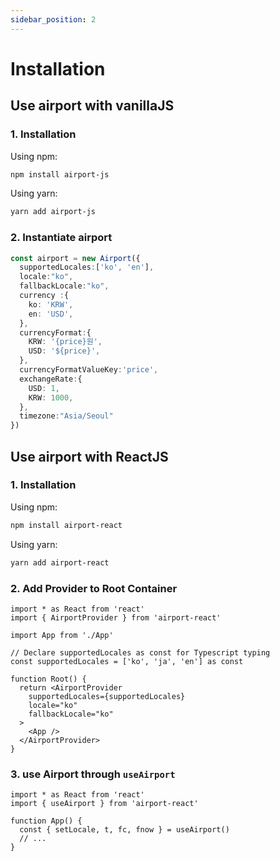 ```yaml
---
sidebar_position: 2
---
```


# Installation

## Use airport with vanillaJS

### 1. Installation
Using npm:
```bash
npm install airport-js
```
Using yarn:
```bash
yarn add airport-js
```

### 2. Instantiate airport
```ts
const airport = new Airport({ 
  supportedLocales:['ko', 'en'],
  locale:"ko",
  fallbackLocale:"ko",
  currency :{
    ko: 'KRW',
    en: 'USD',
  },
  currencyFormat:{
    KRW: '{price}원',
    USD: '${price}',
  },
  currencyFormatValueKey:'price',
  exchangeRate:{
    USD: 1,
    KRW: 1000,
  },
  timezone:"Asia/Seoul"
})
```



## Use airport with ReactJS

### 1. Installation
Using npm:
```bash
npm install airport-react
```

Using yarn:
```bash
yarn add airport-react
```

### 2. Add Provider to Root Container
```tsx
import * as React from 'react'
import { AirportProvider } from 'airport-react'

import App from './App'

// Declare supportedLocales as const for Typescript typing
const supportedLocales = ['ko', 'ja', 'en'] as const

function Root() {
  return <AirportProvider
    supportedLocales={supportedLocales}
    locale="ko"
    fallbackLocale="ko"
  >
    <App />
  </AirportProvider>
}
```

### 3. use Airport through `useAirport`
```tsx
import * as React from 'react'
import { useAirport } from 'airport-react'

function App() {
  const { setLocale, t, fc, fnow } = useAirport()
  // ...
}
```
